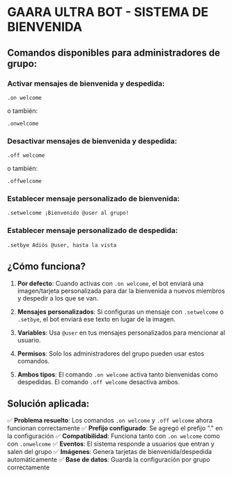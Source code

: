 # GAARA ULTRA BOT - SISTEMA DE BIENVENIDA

## Comandos disponibles para administradores de grupo:

### Activar mensajes de bienvenida y despedida:
```
.on welcome
```
o también:
```
.onwelcome
```

### Desactivar mensajes de bienvenida y despedida:
```
.off welcome  
```
o también:
```
.offwelcome
```

### Establecer mensaje personalizado de bienvenida:
```
.setwelcome ¡Bienvenido @user al grupo!
```

### Establecer mensaje personalizado de despedida:
```
.setbye Adiós @user, hasta la vista
```

## ¿Cómo funciona?

1. **Por defecto**: Cuando activas con `.on welcome`, el bot enviará una imagen/tarjeta personalizada para dar la bienvenida a nuevos miembros y despedir a los que se van.

2. **Mensajes personalizados**: Si configuras un mensaje con `.setwelcome` o `.setbye`, el bot enviará ese texto en lugar de la imagen.

3. **Variables**: Usa `@user` en tus mensajes personalizados para mencionar al usuario.

4. **Permisos**: Solo los administradores del grupo pueden usar estos comandos.

5. **Ambos tipos**: El comando `.on welcome` activa tanto bienvenidas como despedidas. El comando `.off welcome` desactiva ambos.

## Solución aplicada:

✅ **Problema resuelto**: Los comandos `.on welcome` y `.off welcome` ahora funcionan correctamente
✅ **Prefijo configurado**: Se agregó el prefijo "." en la configuración
✅ **Compatibilidad**: Funciona tanto con `.on welcome` como con `.onwelcome`
✅ **Eventos**: El sistema responde a usuarios que entran y salen del grupo
✅ **Imágenes**: Genera tarjetas de bienvenida/despedida automáticamente
✅ **Base de datos**: Guarda la configuración por grupo correctamente